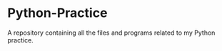 # Python-Practice
A repository containing all the files and programs related to my Python practice.
